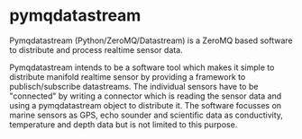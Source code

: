 # pymqdatastream
Pymqdatastream (Python/ZeroMQ/Datastream) is a ZeroMQ based software to distribute and process realtime sensor data.

Pymqdatastream intends to be a software tool which makes it simple to distribute manifold realtime sensor by providing a framework to publisch/subscribe datastreams. The individual sensors have to be "connected" by writing a connector which is reading the sensor data and using a pymqdatastream object to distribute it. The software focusses on marine sensors as GPS, echo sounder and scientific data as conductivity, temperature and depth data but is not limited to this purpose.

